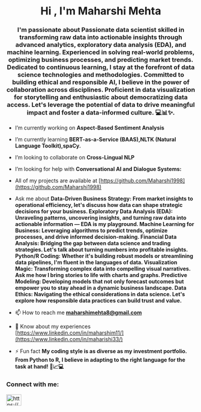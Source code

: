 <h1 align="center">Hi , I'm Maharshi Mehta</h1>
<h3 align="center">I'm passionate about Passionate data scientist skilled in transforming raw data into actionable insights through advanced analytics, exploratory data analysis (EDA), and machine learning. Experienced in solving real-world problems, optimizing business processes, and predicting market trends. Dedicated to continuous learning, I stay at the forefront of data science technologies and methodologies. Committed to building ethical and responsible AI, I believe in the power of collaboration across disciplines. Proficient in data visualization for storytelling and enthusiastic about democratizing data access. Let's leverage the potential of data to drive meaningful impact and foster a data-informed culture. 💻📊✨.</h3>

-  I’m currently working on **Aspect-Based Sentiment Analysis**

-  I’m currently learning **BERT-as-a-Service (BAAS),NLTK (Natural Language Toolkit),spaCy.**

-  I’m looking to collaborate on **Cross-Lingual NLP**

-  I’m looking for help with **Conversational AI and Dialogue Systems:**

-  All of my projects are available at [https://github.com/Maharshi1998](https://github.com/Maharshi1998)

-  Ask me about **Data-Driven Business Strategy: From market insights to operational efficiency, let's discuss how data can shape strategic decisions for your business. Exploratory Data Analysis (EDA): Unraveling patterns, uncovering insights, and turning raw data into actionable information — EDA is my playground. Machine Learning for Business: Leveraging algorithms to predict trends, optimize processes, and drive informed decision-making. Financial Data Analysis: Bridging the gap between data science and trading strategies. Let's talk about turning numbers into profitable insights. Python/R Coding: Whether it's building robust models or streamlining data pipelines, I'm fluent in the languages of data. Visualization Magic: Transforming complex data into compelling visual narratives. Ask me how I bring stories to life with charts and graphs. Predictive Modeling: Developing models that not only forecast outcomes but empower you to stay ahead in a dynamic business landscape. Data Ethics: Navigating the ethical considerations in data science. Let's explore how responsible data practices can build trust and value.**

- 📫 How to reach me **maharshimehta8@gmail.com**

- 📄 Know about my experiences [https://www.linkedin.com/in/maharshim11/](https://www.linkedin.com/in/maharishi33/)

- ⚡ Fun fact **My coding style is as diverse as my investment portfolio. From Python to R, I believe in adapting to the right language for the task at hand! 🐍📈💻**

<h3 align="left">Connect with me:</h3>
<p align="left">
<a href="https://www.linkedin.com/in/maharishi33/" target="blank"><img align="center" src="https://raw.githubusercontent.com/rahuldkjain/github-profile-readme-generator/master/src/images/icons/Social/linked-in-alt.svg" alt="https://www.linkedin.com/in/maharishi33/" height="30" width="40" /></a>
</p>


